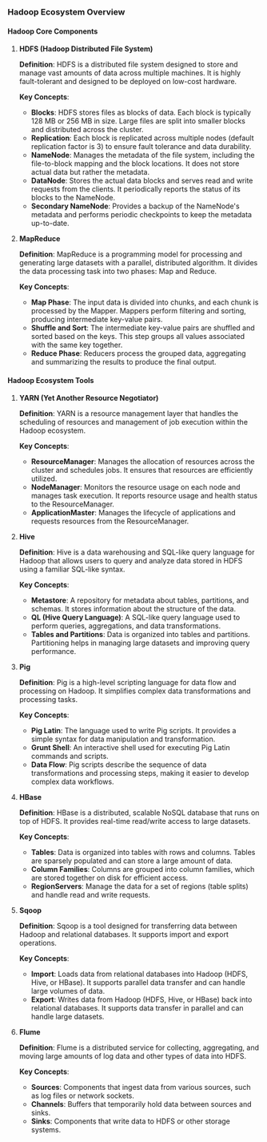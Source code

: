 ### **Hadoop Ecosystem Overview**

#### **Hadoop Core Components**

1. **HDFS (Hadoop Distributed File System)**

   **Definition**: HDFS is a distributed file system designed to store and manage vast amounts of data across multiple machines. It is highly fault-tolerant and designed to be deployed on low-cost hardware.

   **Key Concepts**:
   - **Blocks**: HDFS stores files as blocks of data. Each block is typically 128 MB or 256 MB in size. Large files are split into smaller blocks and distributed across the cluster.
   - **Replication**: Each block is replicated across multiple nodes (default replication factor is 3) to ensure fault tolerance and data durability.
   - **NameNode**: Manages the metadata of the file system, including the file-to-block mapping and the block locations. It does not store actual data but rather the metadata.
   - **DataNode**: Stores the actual data blocks and serves read and write requests from the clients. It periodically reports the status of its blocks to the NameNode.
   - **Secondary NameNode**: Provides a backup of the NameNode's metadata and performs periodic checkpoints to keep the metadata up-to-date.

2. **MapReduce**

   **Definition**: MapReduce is a programming model for processing and generating large datasets with a parallel, distributed algorithm. It divides the data processing task into two phases: Map and Reduce.

   **Key Concepts**:
   - **Map Phase**: The input data is divided into chunks, and each chunk is processed by the Mapper. Mappers perform filtering and sorting, producing intermediate key-value pairs.
   - **Shuffle and Sort**: The intermediate key-value pairs are shuffled and sorted based on the keys. This step groups all values associated with the same key together.
   - **Reduce Phase**: Reducers process the grouped data, aggregating and summarizing the results to produce the final output.

#### **Hadoop Ecosystem Tools**

1. **YARN (Yet Another Resource Negotiator)**

   **Definition**: YARN is a resource management layer that handles the scheduling of resources and management of job execution within the Hadoop ecosystem.

   **Key Concepts**:
   - **ResourceManager**: Manages the allocation of resources across the cluster and schedules jobs. It ensures that resources are efficiently utilized.
   - **NodeManager**: Monitors the resource usage on each node and manages task execution. It reports resource usage and health status to the ResourceManager.
   - **ApplicationMaster**: Manages the lifecycle of applications and requests resources from the ResourceManager.

2. **Hive**

   **Definition**: Hive is a data warehousing and SQL-like query language for Hadoop that allows users to query and analyze data stored in HDFS using a familiar SQL-like syntax.

   **Key Concepts**:
   - **Metastore**: A repository for metadata about tables, partitions, and schemas. It stores information about the structure of the data.
   - **QL (Hive Query Language)**: A SQL-like query language used to perform queries, aggregations, and data transformations.
   - **Tables and Partitions**: Data is organized into tables and partitions. Partitioning helps in managing large datasets and improving query performance.

3. **Pig**

   **Definition**: Pig is a high-level scripting language for data flow and processing on Hadoop. It simplifies complex data transformations and processing tasks.

   **Key Concepts**:
   - **Pig Latin**: The language used to write Pig scripts. It provides a simple syntax for data manipulation and transformation.
   - **Grunt Shell**: An interactive shell used for executing Pig Latin commands and scripts.
   - **Data Flow**: Pig scripts describe the sequence of data transformations and processing steps, making it easier to develop complex data workflows.

4. **HBase**

   **Definition**: HBase is a distributed, scalable NoSQL database that runs on top of HDFS. It provides real-time read/write access to large datasets.

   **Key Concepts**:
   - **Tables**: Data is organized into tables with rows and columns. Tables are sparsely populated and can store a large amount of data.
   - **Column Families**: Columns are grouped into column families, which are stored together on disk for efficient access.
   - **RegionServers**: Manage the data for a set of regions (table splits) and handle read and write requests.

5. **Sqoop**

   **Definition**: Sqoop is a tool designed for transferring data between Hadoop and relational databases. It supports import and export operations.

   **Key Concepts**:
   - **Import**: Loads data from relational databases into Hadoop (HDFS, Hive, or HBase). It supports parallel data transfer and can handle large volumes of data.
   - **Export**: Writes data from Hadoop (HDFS, Hive, or HBase) back into relational databases. It supports data transfer in parallel and can handle large datasets.

6. **Flume**

   **Definition**: Flume is a distributed service for collecting, aggregating, and moving large amounts of log data and other types of data into HDFS.

   **Key Concepts**:
   - **Sources**: Components that ingest data from various sources, such as log files or network sockets.
   - **Channels**: Buffers that temporarily hold data between sources and sinks.
   - **Sinks**: Components that write data to HDFS or other storage systems.

